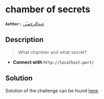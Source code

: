 # chamber of secrets

**`Author:`** [عبدالرحمـٰن](github.com/abdelmaoo)

## Description

> What chamber and what secret?



- **Connect with** `http://localhost:port/`

  





## Solution
Solution of the challenge can be found [here](solution/).
